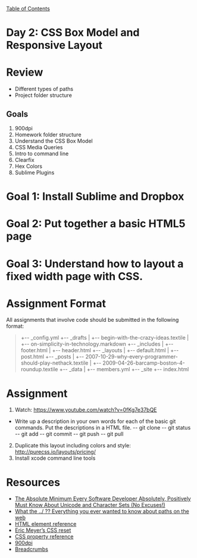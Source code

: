 [Table of Contents](/README.md)

# Day 2: CSS Box Model and Responsive Layout

# Review
- Different types of paths
- Project folder structure


## Goals
1. 900dpi
2. Homework folder structure
1. Understand the CSS Box Model
2. CSS Media Queries
3. Intro to command line
4. Clearfix
5. Hex Colors
6. Sublime Plugins



# Goal 1: Install Sublime and Dropbox

# Goal 2: Put together a basic HTML5 page

# Goal 3: Understand how to layout a fixed width page with CSS.

# Assignment Format
All assignments that involve code should be submitted in the following format:
> +-- _config.yml
> +-- _drafts
> |   +-- begin-with-the-crazy-ideas.textile
> |   +-- on-simplicity-in-technology.markdown
> +-- _includes
> |   +-- footer.html
> |   +-- header.html
> +-- _layouts
> |   +-- default.html
> |   +-- post.html
> +-- _posts
> |   +-- 2007-10-29-why-every-programmer-should-play-nethack.textile
> |   +-- 2009-04-26-barcamp-boston-4-roundup.textile
> +-- _data
> |   +-- members.yml
> +-- _site
> +-- index.html

# Assignment
1. Watch: https://www.youtube.com/watch?v=0fKg7e37bQE
- Write up a description in your own words for each of the basic git commands. Put the descriptions in a HTML file.
-- git clone
-- git status
-- git add
-- git commit
-- git push
-- git pull
2. Duplicate this layout including colors and style: http://purecss.io/layouts/pricing/
3. Install xcode command line tools

# Resources
* [The Absolute Minimum Every Software Developer Absolutely, Positively Must Know About Unicode and Character Sets (No Excuses!)](http://www.joelonsoftware.com/articles/Unicode.html)
* [What the ../ ?? Everything you ever wanted to know about paths on the web](http://900dpi.com/blog/Learn-HTML/What-the-Everything-you-ever-wanted-to-know-about-paths-on-the-web)
* [HTML element reference](https://developer.mozilla.org/en-US/docs/Web/HTML/Element)
* [Eric Meyer’s CSS reset](http://www.cssreset.com/scripts/eric-meyer-reset-css/)
* [CSS property reference](https://developer.mozilla.org/en-US/docs/Web/CSS/Reference)
* [900dpi](http://900dpi.com)
* [Breadcrumbs](http://tiy.breadcrumbsqa.com)